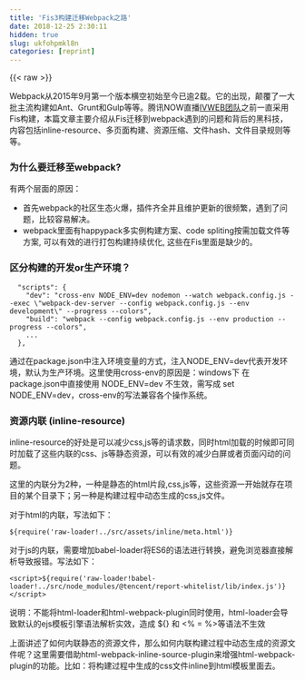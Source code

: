 ```yaml
---
title: 'Fis3构建迁移Webpack之路' 
date: 2018-12-25 2:30:11
hidden: true
slug: ukfohpmkl8n
categories: [reprint]
---
```


{{< raw >}}

                    
<p>Webpack从2015年9月第一个版本横空初始至今已逾2载。它的出现，颠覆了一大批主流构建如Ant、Grunt和Gulp等等。腾讯NOW直播<a href="https://ivweb.io/" rel="nofollow noreferrer" target="_blank">IVWEB团队</a>之前一直采用Fis构建，本篇文章主要介绍从Fis迁移到webpack遇到的问题和背后的黑科技，内容包括inline-resource、多页面构建、资源压缩、文件hash、文件目录规则等等。</p>
<h3 id="articleHeader0">为什么要迁移至webpack?</h3>
<p>有两个层面的原因：</p>
<ul>
<li>首先webpack的社区生态火爆，插件齐全并且维护更新的很频繁，遇到了问题，比较容易解决。</li>
<li>webpack里面有happypack多实例构建方案、code spliting按需加载文件等方案, 可以有效的进行打包构建持续优化, 这些在Fis里面是缺少的。</li>
</ul>
<h3 id="articleHeader1">区分构建的开发or生产环境？</h3>
<div class="widget-codetool" style="display:none;">
      <div class="widget-codetool--inner">
      <span class="selectCode code-tool" data-toggle="tooltip" data-placement="top" title="" data-original-title="全选"></span>
      <span type="button" class="copyCode code-tool" data-toggle="tooltip" data-placement="top" data-clipboard-text="  &quot;scripts&quot;: {
    &quot;dev&quot;: &quot;cross-env NODE_ENV=dev nodemon --watch webpack.config.js --exec \&quot;webpack-dev-server --config webpack.config.js --env development\&quot; --progress --colors&quot;,
    &quot;build&quot;: &quot;webpack --config webpack.config.js --env production --progress --colors&quot;,
    ...
  }," title="" data-original-title="复制"></span>
      <span type="button" class="saveToNote code-tool" data-toggle="tooltip" data-placement="top" title="" data-original-title="放进笔记"></span>
      </div>
      </div><pre class="hljs brainfuck"><code class="sh">  <span class="hljs-comment">"scripts":</span> <span class="hljs-comment">{</span>
    <span class="hljs-comment">"dev":</span> <span class="hljs-comment">"cross</span><span class="hljs-literal">-</span><span class="hljs-comment">env</span> <span class="hljs-comment">NODE_ENV=dev</span> <span class="hljs-comment">nodemon</span> <span class="hljs-literal">-</span><span class="hljs-literal">-</span><span class="hljs-comment">watch</span> <span class="hljs-comment">webpack</span><span class="hljs-string">.</span><span class="hljs-comment">config</span><span class="hljs-string">.</span><span class="hljs-comment">js</span> <span class="hljs-literal">-</span><span class="hljs-literal">-</span><span class="hljs-comment">exec</span> <span class="hljs-comment">\"webpack</span><span class="hljs-literal">-</span><span class="hljs-comment">dev</span><span class="hljs-literal">-</span><span class="hljs-comment">server</span> <span class="hljs-literal">-</span><span class="hljs-literal">-</span><span class="hljs-comment">config</span> <span class="hljs-comment">webpack</span><span class="hljs-string">.</span><span class="hljs-comment">config</span><span class="hljs-string">.</span><span class="hljs-comment">js</span> <span class="hljs-literal">-</span><span class="hljs-literal">-</span><span class="hljs-comment">env</span> <span class="hljs-comment">development\"</span> <span class="hljs-literal">-</span><span class="hljs-literal">-</span><span class="hljs-comment">progress</span> <span class="hljs-literal">-</span><span class="hljs-literal">-</span><span class="hljs-comment">colors"</span><span class="hljs-string">,</span>
    <span class="hljs-comment">"build":</span> <span class="hljs-comment">"webpack</span> <span class="hljs-literal">-</span><span class="hljs-literal">-</span><span class="hljs-comment">config</span> <span class="hljs-comment">webpack</span><span class="hljs-string">.</span><span class="hljs-comment">config</span><span class="hljs-string">.</span><span class="hljs-comment">js</span> <span class="hljs-literal">-</span><span class="hljs-literal">-</span><span class="hljs-comment">env</span> <span class="hljs-comment">production</span> <span class="hljs-literal">-</span><span class="hljs-literal">-</span><span class="hljs-comment">progress</span> <span class="hljs-literal">-</span><span class="hljs-literal">-</span><span class="hljs-comment">colors"</span><span class="hljs-string">,</span>
    <span class="hljs-string">.</span><span class="hljs-string">.</span><span class="hljs-string">.</span>
  <span class="hljs-comment">}</span><span class="hljs-string">,</span></code></pre>
<p>通过在package.json中注入环境变量的方式，注入NODE_ENV=dev代表开发环境，默认为生产环境。这里使用cross-env的原因是：windows下 在package.json中直接使用 NODE_ENV=dev 不生效，需写成 set NODE_ENV=dev，cross-env的写法兼容各个操作系统。</p>
<h3 id="articleHeader2">资源内联 (inline-resource)</h3>
<p>inline-resource的好处是可以减少css,js等的请求数，同时html加载的时候即可同时加载了这些内联的css、js等静态资源，可以有效的减少白屏或者页面闪动的问题。</p>
<p>这里的内联分为2种，一种是静态的html片段,css,js等，这些资源一开始就存在项目的某个目录下；另一种是构建过程中动态生成的css,js文件。</p>
<p>对于html的内联，写法如下：</p>
<div class="widget-codetool" style="display:none;">
      <div class="widget-codetool--inner">
      <span class="selectCode code-tool" data-toggle="tooltip" data-placement="top" title="" data-original-title="全选"></span>
      <span type="button" class="copyCode code-tool" data-toggle="tooltip" data-placement="top" data-clipboard-text="  ${require('raw-loader!../src/assets/inline/meta.html')}" title="" data-original-title="复制"></span>
      <span type="button" class="saveToNote code-tool" data-toggle="tooltip" data-placement="top" title="" data-original-title="放进笔记"></span>
      </div>
      </div><pre class="hljs ruby"><code class="sh" style="word-break: break-word; white-space: initial;">  ${<span class="hljs-keyword">require</span>(<span class="hljs-string">'raw-loader!../src/assets/inline/meta.html'</span>)}</code></pre>
<p>对于js的内联，需要增加babel-loader将ES6的语法进行转换，避免浏览器直接解析导致报错。写法如下：</p>
<div class="widget-codetool" style="display:none;">
      <div class="widget-codetool--inner">
      <span class="selectCode code-tool" data-toggle="tooltip" data-placement="top" title="" data-original-title="全选"></span>
      <span type="button" class="copyCode code-tool" data-toggle="tooltip" data-placement="top" data-clipboard-text="<script>${require('raw-loader!babel-loader!../src/node_modules/@tencent/report-whitelist/lib/index.js')}</script>" title="" data-original-title="复制"></span>
      <span type="button" class="saveToNote code-tool" data-toggle="tooltip" data-placement="top" title="" data-original-title="放进笔记"></span>
      </div>
      </div><pre class="hljs xml"><code class="sh" style="word-break: break-word; white-space: initial;"><span class="hljs-tag">&lt;<span class="hljs-name">script</span>&gt;</span><span class="javascript">${<span class="hljs-built_in">require</span>(<span class="hljs-string">'raw-loader!babel-loader!../src/node_modules/@tencent/report-whitelist/lib/index.js'</span>)}</span><span class="hljs-tag">&lt;/<span class="hljs-name">script</span>&gt;</span></code></pre>
<p>说明：不能将html-loader和html-webpack-plugin同时使用，html-loader会导致默认的ejs模板引擎语法解析实效，造成 ${} 和 &lt;% = %&gt;等语法不生效</p>
<p>上面讲述了如何内联静态的资源文件，那么如何内联构建过程中动态生成的资源文件呢？这里需要借助html-webpack-inline-source-plugin来增强html-webpack-plugin的功能。比如：将构建过程中生成的css文件inline到html模板里面去。</p>
<div class="widget-codetool" style="display:none;">
      <div class="widget-codetool--inner">
      <span class="selectCode code-tool" data-toggle="tooltip" data-placement="top" title="" data-original-title="全选"></span>
      <span type="button" class="copyCode code-tool" data-toggle="tooltip" data-placement="top" data-clipboard-text="const HtmlWebpackPlugin = require('html-webpack-plugin');
const HtmlWebpackInlineSourcePlugin = require('html-webpack-inline-source-plugin');

    new HtmlWebpackPlugin({
        inlineSource: isDev ? undefined : '\\.css$',
        template: __dirname + '/template/index.tmpl.html',
        filename: 'activity.html',
        inject: true,
    }),
    new HtmlWebpackInlineSourcePlugin(),
    ..." title="" data-original-title="复制"></span>
      <span type="button" class="saveToNote code-tool" data-toggle="tooltip" data-placement="top" title="" data-original-title="放进笔记"></span>
      </div>
      </div><pre class="javascript hljs"><code class="javascript"><span class="hljs-keyword">const</span> HtmlWebpackPlugin = <span class="hljs-built_in">require</span>(<span class="hljs-string">'html-webpack-plugin'</span>);
<span class="hljs-keyword">const</span> HtmlWebpackInlineSourcePlugin = <span class="hljs-built_in">require</span>(<span class="hljs-string">'html-webpack-inline-source-plugin'</span>);

    <span class="hljs-keyword">new</span> HtmlWebpackPlugin({
        <span class="hljs-attr">inlineSource</span>: isDev ? <span class="hljs-literal">undefined</span> : <span class="hljs-string">'\\.css$'</span>,
        <span class="hljs-attr">template</span>: __dirname + <span class="hljs-string">'/template/index.tmpl.html'</span>,
        <span class="hljs-attr">filename</span>: <span class="hljs-string">'activity.html'</span>,
        <span class="hljs-attr">inject</span>: <span class="hljs-literal">true</span>,
    }),
    <span class="hljs-keyword">new</span> HtmlWebpackInlineSourcePlugin(),
    ...</code></pre>
<p>上面这段代码，html-webpack-plugin本身并不具备inlineSource的属性。引入了html-webpack-inline-source-plugin之后，就可以通过inlineSource属性来匹配哪些文件需要动态的内联进html模板文件中了。</p>
<h3 id="articleHeader3">多页面构建</h3>
<p>多页面构建，或者称为通配(wildcards)构建。即需要构建的页面数量是不确定的，可能A业务有3张页面，B业务有5张页面。因此，我们不能把entry写死了：</p>
<div class="widget-codetool" style="display:none;">
      <div class="widget-codetool--inner">
      <span class="selectCode code-tool" data-toggle="tooltip" data-placement="top" title="" data-original-title="全选"></span>
      <span type="button" class="copyCode code-tool" data-toggle="tooltip" data-placement="top" data-clipboard-text="entry: {
  activity: './src/pages/activity/init.js', &nbsp; &nbsp; &nbsp; &nbsp; &nbsp;  // 深海寻宝活动首页
  my-reward: './src/pages/my-reward/init.js', &nbsp; &nbsp; &nbsp; &nbsp;  // 我的奖励
  exchange: './src/pages/exchange/init.js' &nbsp; &nbsp; &nbsp; &nbsp; &nbsp; &nbsp; // 线下兑换奖品
}," title="" data-original-title="复制"></span>
      <span type="button" class="saveToNote code-tool" data-toggle="tooltip" data-placement="top" title="" data-original-title="放进笔记"></span>
      </div>
      </div><pre class="javascript hljs"><code class="javascript">entry: {
  <span class="hljs-attr">activity</span>: <span class="hljs-string">'./src/pages/activity/init.js'</span>, &nbsp; &nbsp; &nbsp; &nbsp; &nbsp;  <span class="hljs-comment">// 深海寻宝活动首页</span>
  my-reward: <span class="hljs-string">'./src/pages/my-reward/init.js'</span>, &nbsp; &nbsp; &nbsp; &nbsp;  <span class="hljs-comment">// 我的奖励</span>
  exchange: <span class="hljs-string">'./src/pages/exchange/init.js'</span> &nbsp; &nbsp; &nbsp; &nbsp; &nbsp; &nbsp; <span class="hljs-comment">// 线下兑换奖品</span>
},</code></pre>
<p>为什么上面的写法不可取呢？很明显：上面的写法把entry写死了，这并不通用。后面如果产品需求发生改变，需要新增一张页面，就需要手动修改构建脚本。我们需要的entry是：'./src/pages/**/init.js'，它能够像一些linux的命令，具备匹配某个规则的所有结果的能力。这里的思路是借助<strong>glob</strong>，达到动态entry的目的。</p>
<div class="widget-codetool" style="display:none;">
      <div class="widget-codetool--inner">
      <span class="selectCode code-tool" data-toggle="tooltip" data-placement="top" title="" data-original-title="全选"></span>
      <span type="button" class="copyCode code-tool" data-toggle="tooltip" data-placement="top" data-clipboard-text="entry: glob.sync('./src/pages/**/init.js')," title="" data-original-title="复制"></span>
      <span type="button" class="saveToNote code-tool" data-toggle="tooltip" data-placement="top" title="" data-original-title="放进笔记"></span>
      </div>
      </div><pre class="javascript hljs"><code class="javascript" style="word-break: break-word; white-space: initial;">entry: glob.sync(<span class="hljs-string">'./src/pages/**/init.js'</span>),</code></pre>
<p>在webpack构建中，一个页面需要一个与之对应的HtmlWebpackPlugin实例，N个页面需要N个与之对应的HtmlWebpackPlugin。此处需要动态的设置HtmlWebpackPlugin的实例个数。</p>
<div class="widget-codetool" style="display:none;">
      <div class="widget-codetool--inner">
      <span class="selectCode code-tool" data-toggle="tooltip" data-placement="top" title="" data-original-title="全选"></span>
      <span type="button" class="copyCode code-tool" data-toggle="tooltip" data-placement="top" data-clipboard-text="const newEntry = {};

Object.keys(config.entry).map((index) => {
    const entry = config.entry[index];
    const match = entry.match(/\/pages\/(.*)\/init.js/);
    const pageName = match &amp;&amp; match[1];

    newEntry[pageName] = entry;

    config.plugins.push(
        new HtmlWebpackPlugin({
            inlineSource: isDev ? undefined: '\\.css$',
            template: __dirname + '/template/index.tmpl.html',
            filename: `${pageName}.html`,
            chunks: [pageName],
            inject: true
        })
    );
});
config.entry = newEntry;" title="" data-original-title="复制"></span>
      <span type="button" class="saveToNote code-tool" data-toggle="tooltip" data-placement="top" title="" data-original-title="放进笔记"></span>
      </div>
      </div><pre class="javascript hljs"><code class="javascript"><span class="hljs-keyword">const</span> newEntry = {};

<span class="hljs-built_in">Object</span>.keys(config.entry).map(<span class="hljs-function">(<span class="hljs-params">index</span>) =&gt;</span> {
    <span class="hljs-keyword">const</span> entry = config.entry[index];
    <span class="hljs-keyword">const</span> match = entry.match(<span class="hljs-regexp">/\/pages\/(.*)\/init.js/</span>);
    <span class="hljs-keyword">const</span> pageName = match &amp;&amp; match[<span class="hljs-number">1</span>];

    newEntry[pageName] = entry;

    config.plugins.push(
        <span class="hljs-keyword">new</span> HtmlWebpackPlugin({
            <span class="hljs-attr">inlineSource</span>: isDev ? <span class="hljs-literal">undefined</span>: <span class="hljs-string">'\\.css$'</span>,
            <span class="hljs-attr">template</span>: __dirname + <span class="hljs-string">'/template/index.tmpl.html'</span>,
            <span class="hljs-attr">filename</span>: <span class="hljs-string">`<span class="hljs-subst">${pageName}</span>.html`</span>,
            <span class="hljs-attr">chunks</span>: [pageName],
            <span class="hljs-attr">inject</span>: <span class="hljs-literal">true</span>
        })
    );
});
config.entry = newEntry;</code></pre>
<h3 id="articleHeader4">html、css和js压缩</h3>
<p>对于html文件里面的内容压缩可以通过给html-webpack-plugin设置minify参数，html-webpack-plugin的压缩配置其实是直接集成了 html-minifier，因此minify的参数设置可以直接参考html-minifier的文档。</p>
<div class="widget-codetool" style="display:none;">
      <div class="widget-codetool--inner">
      <span class="selectCode code-tool" data-toggle="tooltip" data-placement="top" title="" data-original-title="全选"></span>
      <span type="button" class="copyCode code-tool" data-toggle="tooltip" data-placement="top" data-clipboard-text="config.plugins.push(
    new HtmlWebpackPlugin({
        inlineSource: isDev ? undefined: '\\.css$',
        template: __dirname + '/template/index.tmpl.html',
        filename: `${pageName}.html`,
        chunks: [pageName],
        inject: true,
        minify: {
 &nbsp; &nbsp; &nbsp; &nbsp; &nbsp; &nbsp;minifyJS: true, &nbsp; &nbsp; &nbsp; &nbsp; &nbsp; // 仅压缩内联在html里面的js
 &nbsp; &nbsp; &nbsp; &nbsp; &nbsp; &nbsp;minifyCSS: true, &nbsp; &nbsp; &nbsp; &nbsp;  // 仅压缩内联在html里面的css
 &nbsp; &nbsp; &nbsp; &nbsp; &nbsp; &nbsp;html5: true, &nbsp; &nbsp; &nbsp; &nbsp; &nbsp; &nbsp;  // 以html5的文档格式解析html的模板文件
 &nbsp; &nbsp; &nbsp; &nbsp; &nbsp; &nbsp;removeComments: false, &nbsp;  // 不删除Html文件里面的注释
 &nbsp; &nbsp; &nbsp; &nbsp; &nbsp; &nbsp;collapseWhitespace: true, // 删除空格
 &nbsp; &nbsp; &nbsp; &nbsp; &nbsp; &nbsp;preserveLineBreaks: false // 删除换行
 &nbsp; &nbsp; &nbsp; &nbsp;}
    })
);" title="" data-original-title="复制"></span>
      <span type="button" class="saveToNote code-tool" data-toggle="tooltip" data-placement="top" title="" data-original-title="放进笔记"></span>
      </div>
      </div><pre class="javascript hljs"><code class="javascript">config.plugins.push(
    <span class="hljs-keyword">new</span> HtmlWebpackPlugin({
        <span class="hljs-attr">inlineSource</span>: isDev ? <span class="hljs-literal">undefined</span>: <span class="hljs-string">'\\.css$'</span>,
        <span class="hljs-attr">template</span>: __dirname + <span class="hljs-string">'/template/index.tmpl.html'</span>,
        <span class="hljs-attr">filename</span>: <span class="hljs-string">`<span class="hljs-subst">${pageName}</span>.html`</span>,
        <span class="hljs-attr">chunks</span>: [pageName],
        <span class="hljs-attr">inject</span>: <span class="hljs-literal">true</span>,
        <span class="hljs-attr">minify</span>: {
 &nbsp; &nbsp; &nbsp; &nbsp; &nbsp; &nbsp;<span class="hljs-attr">minifyJS</span>: <span class="hljs-literal">true</span>, &nbsp; &nbsp; &nbsp; &nbsp; &nbsp; <span class="hljs-comment">// 仅压缩内联在html里面的js</span>
 &nbsp; &nbsp; &nbsp; &nbsp; &nbsp; &nbsp;minifyCSS: <span class="hljs-literal">true</span>, &nbsp; &nbsp; &nbsp; &nbsp;  <span class="hljs-comment">// 仅压缩内联在html里面的css</span>
 &nbsp; &nbsp; &nbsp; &nbsp; &nbsp; &nbsp;html5: <span class="hljs-literal">true</span>, &nbsp; &nbsp; &nbsp; &nbsp; &nbsp; &nbsp;  <span class="hljs-comment">// 以html5的文档格式解析html的模板文件</span>
 &nbsp; &nbsp; &nbsp; &nbsp; &nbsp; &nbsp;removeComments: <span class="hljs-literal">false</span>, &nbsp;  <span class="hljs-comment">// 不删除Html文件里面的注释</span>
 &nbsp; &nbsp; &nbsp; &nbsp; &nbsp; &nbsp;collapseWhitespace: <span class="hljs-literal">true</span>, <span class="hljs-comment">// 删除空格</span>
 &nbsp; &nbsp; &nbsp; &nbsp; &nbsp; &nbsp;preserveLineBreaks: <span class="hljs-literal">false</span> <span class="hljs-comment">// 删除换行</span>
 &nbsp; &nbsp; &nbsp; &nbsp;}
    })
);</code></pre>
<p>设置了上面的minify参数后，看到生成的html文件的内容全部在1行上，需要注意的是：minifyJS和minifyCSS只会压缩内联在这个html文件的css和js内容，对于单独的css文件和js文件并不会压缩。 那么打包出来的css和js文件如何压缩呢？</p>
<p>对于css文件压缩，直接开启css-loader的压缩参数参数minimize为true即可：</p>
<div class="widget-codetool" style="display:none;">
      <div class="widget-codetool--inner">
      <span class="selectCode code-tool" data-toggle="tooltip" data-placement="top" title="" data-original-title="全选"></span>
      <span type="button" class="copyCode code-tool" data-toggle="tooltip" data-placement="top" data-clipboard-text="{
    test: /\.scss$/,
    use: ExtractTextPlugin.extract({
        fallback: 'style-loader',
        use: [
            {
                loader: &quot;css-loader&quot;,
 &nbsp; &nbsp; &nbsp; &nbsp; &nbsp; &nbsp; &nbsp; &nbsp;options: { &nbsp; &nbsp; &nbsp; &nbsp; &nbsp; &nbsp; &nbsp; // 设置css-loader的minimize参数为true
 &nbsp; &nbsp; &nbsp; &nbsp; &nbsp; &nbsp; &nbsp; &nbsp; &nbsp;minimize: true
                }
            },
            {
                loader: &quot;sass-loader&quot;
            }
        ]
    })
}," title="" data-original-title="复制"></span>
      <span type="button" class="saveToNote code-tool" data-toggle="tooltip" data-placement="top" title="" data-original-title="放进笔记"></span>
      </div>
      </div><pre class="hljs css"><code>{
    <span class="hljs-attribute">test</span>: /\.scss$/,
    use: ExtractTextPlugin.<span class="hljs-built_in">extract</span>({
        fallback: <span class="hljs-string">'style-loader'</span>,
        use: [
            {
                loader: <span class="hljs-string">"css-loader"</span>,
 &nbsp; &nbsp; &nbsp; &nbsp; &nbsp; &nbsp; &nbsp; &nbsp;options: { &nbsp; &nbsp; &nbsp; &nbsp; &nbsp; &nbsp; &nbsp; // 设置css-loader的minimize参数为true
 &nbsp; &nbsp; &nbsp; &nbsp; &nbsp; &nbsp; &nbsp; &nbsp; &nbsp;minimize: true
                }
            },
            {
                loader: <span class="hljs-string">"sass-loader"</span>
            }
        ]
    })
},</code></pre>
<p>css-loader开启压缩可能会报错 Module build failed: BrowserlistError: unkonwn version 61 and _chr，解决办法：</p>
<div class="widget-codetool" style="display:none;">
      <div class="widget-codetool--inner">
      <span class="selectCode code-tool" data-toggle="tooltip" data-placement="top" title="" data-original-title="全选"></span>
      <span type="button" class="copyCode code-tool" data-toggle="tooltip" data-placement="top" data-clipboard-text="$ npm i caniuse-db —save    #更新caniuse-db到最新版本" title="" data-original-title="复制"></span>
      <span type="button" class="saveToNote code-tool" data-toggle="tooltip" data-placement="top" title="" data-original-title="放进笔记"></span>
      </div>
      </div><pre class="hljs stata"><code class="sh" style="word-break: break-word; white-space: initial;">$ npm i caniuse-<span class="hljs-keyword">db</span> —<span class="hljs-keyword">save</span>    #更新caniuse-<span class="hljs-keyword">db</span>到最新版本</code></pre>
<p>对于js文件的压缩，可以通过引入 webpack 内置的 UglifyJsPlugin：</p>
<div class="widget-codetool" style="display:none;">
      <div class="widget-codetool--inner">
      <span class="selectCode code-tool" data-toggle="tooltip" data-placement="top" title="" data-original-title="全选"></span>
      <span type="button" class="copyCode code-tool" data-toggle="tooltip" data-placement="top" data-clipboard-text="const webpack = require('webpack');
plugins: [
    ...
    new webpack.optimize.UglifyJsPlugin(),
    ...
]," title="" data-original-title="复制"></span>
      <span type="button" class="saveToNote code-tool" data-toggle="tooltip" data-placement="top" title="" data-original-title="放进笔记"></span>
      </div>
      </div><pre class="javascript hljs"><code class="javascript"><span class="hljs-keyword">const</span> webpack = <span class="hljs-built_in">require</span>(<span class="hljs-string">'webpack'</span>);
plugins: [
    ...
    new webpack.optimize.UglifyJsPlugin(),
    ...
],</code></pre>
<h3 id="articleHeader5">文件Hash</h3>
<p>每次功能发布上线，都需要重新构建一次源代码，生成一个新的文件版本列表。此处文件Hash的方式就是一种版本管理的方式，发布时替换有变化的版本的文件，达到增量更新的效果。此处Hash策略是：根据文件内容进行hash，取8位。</p>
<p>JS文件:</p>
<div class="widget-codetool" style="display:none;">
      <div class="widget-codetool--inner">
      <span class="selectCode code-tool" data-toggle="tooltip" data-placement="top" title="" data-original-title="全选"></span>
      <span type="button" class="copyCode code-tool" data-toggle="tooltip" data-placement="top" data-clipboard-text="output: {
 &nbsp; &nbsp;filename: '[name]_[chunkhash:8].js', &nbsp; &nbsp; // 进行js脚本hash
 &nbsp; &nbsp;path: path.resolve(__dirname, 'public/'),
    publicPath: isDev ? '/' : cdnUrl + '/',
}," title="" data-original-title="复制"></span>
      <span type="button" class="saveToNote code-tool" data-toggle="tooltip" data-placement="top" title="" data-original-title="放进笔记"></span>
      </div>
      </div><pre class="javascript hljs"><code class="javascript">output: {
 &nbsp; &nbsp;<span class="hljs-attr">filename</span>: <span class="hljs-string">'[name]_[chunkhash:8].js'</span>, &nbsp; &nbsp; <span class="hljs-comment">// 进行js脚本hash</span>
 &nbsp; &nbsp;path: path.resolve(__dirname, <span class="hljs-string">'public/'</span>),
    <span class="hljs-attr">publicPath</span>: isDev ? <span class="hljs-string">'/'</span> : cdnUrl + <span class="hljs-string">'/'</span>,
},</code></pre>
<p>Css文件:</p>
<div class="widget-codetool" style="display:none;">
      <div class="widget-codetool--inner">
      <span class="selectCode code-tool" data-toggle="tooltip" data-placement="top" title="" data-original-title="全选"></span>
      <span type="button" class="copyCode code-tool" data-toggle="tooltip" data-placement="top" data-clipboard-text="plugins: [
    new CleanWebpackPlugin(['./public']),
 &nbsp; &nbsp;new ExtractTextPlugin('[name]_[contenthash:8].css'),  // css文件hash
 &nbsp; &nbsp;new webpack.optimize.UglifyJsPlugin(),
    ...
]" title="" data-original-title="复制"></span>
      <span type="button" class="saveToNote code-tool" data-toggle="tooltip" data-placement="top" title="" data-original-title="放进笔记"></span>
      </div>
      </div><pre class="javascript hljs"><code class="javascript">plugins: [
    <span class="hljs-keyword">new</span> CleanWebpackPlugin([<span class="hljs-string">'./public'</span>]),
 &nbsp; &nbsp;<span class="hljs-keyword">new</span> ExtractTextPlugin(<span class="hljs-string">'[name]_[contenthash:8].css'</span>),  <span class="hljs-comment">// css文件hash</span>
 &nbsp; &nbsp;<span class="hljs-keyword">new</span> webpack.optimize.UglifyJsPlugin(),
    ...
]</code></pre>
<p>Img文件:</p>
<div class="widget-codetool" style="display:none;">
      <div class="widget-codetool--inner">
      <span class="selectCode code-tool" data-toggle="tooltip" data-placement="top" title="" data-original-title="全选"></span>
      <span type="button" class="copyCode code-tool" data-toggle="tooltip" data-placement="top" data-clipboard-text="rules: [
    {
        test: /\.(png|svg|jpg|gif)$/,
        use: {
            loader: 'file-loader',
            options: {
 &nbsp; &nbsp; &nbsp; &nbsp; &nbsp; &nbsp; &nbsp; &nbsp;name: '[name]_[hash:8].[ext]', &nbsp;  // img文件hash
 &nbsp; &nbsp; &nbsp; &nbsp; &nbsp; &nbsp;}
        }
    },
    ...
]    " title="" data-original-title="复制"></span>
      <span type="button" class="saveToNote code-tool" data-toggle="tooltip" data-placement="top" title="" data-original-title="放进笔记"></span>
      </div>
      </div><pre class="javascript hljs"><code class="javascript">rules: [
    {
        <span class="hljs-attr">test</span>: <span class="hljs-regexp">/\.(png|svg|jpg|gif)$/</span>,
        <span class="hljs-attr">use</span>: {
            <span class="hljs-attr">loader</span>: <span class="hljs-string">'file-loader'</span>,
            <span class="hljs-attr">options</span>: {
 &nbsp; &nbsp; &nbsp; &nbsp; &nbsp; &nbsp; &nbsp; &nbsp;<span class="hljs-attr">name</span>: <span class="hljs-string">'[name]_[hash:8].[ext]'</span>, &nbsp;  <span class="hljs-comment">// img文件hash</span>
 &nbsp; &nbsp; &nbsp; &nbsp; &nbsp; &nbsp;}
        }
    },
    ...
]    </code></pre>
<h3 id="articleHeader6">多终端适配</h3>
<p>开发过程中，不同分辨率的浏览器适配是个让前端开发者头疼的问题。手淘的rem方案完美解决了这个问题，它的核心思想是页面加载时动态设置body的font-size值和rem和px转换的单位。</p>
<p>为了不改变编程习惯，开发过程中仍然使用px单位来作为基础布局长度单位，以750px宽度的视觉稿作为基准，设置rem和px的转换单位为1rem=75px。那么px2rem如何集成进webpack中呢？首先增加css的解析<a href="https://www.npmjs.com/package/px2rem-loader" rel="nofollow noreferrer" target="_blank">px2rem-loader</a>，然后在html头部引入<a href="https://github.com/amfe/lib-flexible" rel="nofollow noreferrer" target="_blank">lib-flexible</a>文件。</p>
<div class="widget-codetool" style="display:none;">
      <div class="widget-codetool--inner">
      <span class="selectCode code-tool" data-toggle="tooltip" data-placement="top" title="" data-original-title="全选"></span>
      <span type="button" class="copyCode code-tool" data-toggle="tooltip" data-placement="top" data-clipboard-text="{
    test: /\.scss$/,
    use: ExtractTextPlugin.extract({
        fallback: 'style-loader',
        use: [
            {
                loader: &quot;css-loader&quot;
            },
            {
 &nbsp; &nbsp; &nbsp; &nbsp; &nbsp; &nbsp; &nbsp; &nbsp;loader: &quot;px2rem-loader&quot;, // 增加px2rem-loader，并且设置rem单位为75px
 &nbsp; &nbsp; &nbsp; &nbsp; &nbsp; &nbsp; &nbsp; &nbsp;options: {
                    remUnit: 75
                }
            },
            {
                loader: &quot;sass-loader&quot;
            }
        ]
    })
}," title="" data-original-title="复制"></span>
      <span type="button" class="saveToNote code-tool" data-toggle="tooltip" data-placement="top" title="" data-original-title="放进笔记"></span>
      </div>
      </div><pre class="javascript hljs"><code class="javascript">{
    <span class="hljs-attr">test</span>: <span class="hljs-regexp">/\.scss$/</span>,
    <span class="hljs-attr">use</span>: ExtractTextPlugin.extract({
        <span class="hljs-attr">fallback</span>: <span class="hljs-string">'style-loader'</span>,
        <span class="hljs-attr">use</span>: [
            {
                <span class="hljs-attr">loader</span>: <span class="hljs-string">"css-loader"</span>
            },
            {
 &nbsp; &nbsp; &nbsp; &nbsp; &nbsp; &nbsp; &nbsp; &nbsp;<span class="hljs-attr">loader</span>: <span class="hljs-string">"px2rem-loader"</span>, <span class="hljs-comment">// 增加px2rem-loader，并且设置rem单位为75px</span>
 &nbsp; &nbsp; &nbsp; &nbsp; &nbsp; &nbsp; &nbsp; &nbsp;options: {
                    <span class="hljs-attr">remUnit</span>: <span class="hljs-number">75</span>
                }
            },
            {
                <span class="hljs-attr">loader</span>: <span class="hljs-string">"sass-loader"</span>
            }
        ]
    })
},</code></pre>
<h3 id="articleHeader7">其它feature</h3>
<ul>
<li>开发环境支持WDS: webpack3.x版本自带webpack-dev-server，开发环境中开启WDS。这样依赖的文件发生变化后，会自动增量构建并且刷新浏览器</li>
<li>
<p>支持HMR: webpack.config.js文件内容变化后，会触发热更新逻辑，此处通过nodemon来守护webpack的构建进程，eg:</p>
<div class="widget-codetool" style="display:none;">
      <div class="widget-codetool--inner">
      <span class="selectCode code-tool" data-toggle="tooltip" data-placement="top" title="" data-original-title="全选"></span>
      <span type="button" class="copyCode code-tool" data-toggle="tooltip" data-placement="top" data-clipboard-text="  &quot;scripts&quot;: {
  &quot;dev&quot;: &quot;cross-env NODE_ENV=dev nodemon --watch webpack.config.js --exec \&quot;webpack-dev-server --config webpack.config.js --env development\&quot; --progress --colors&quot;
  ...
}," title="" data-original-title="复制"></span>
      <span type="button" class="saveToNote code-tool" data-toggle="tooltip" data-placement="top" title="" data-original-title="放进笔记"></span>
      </div>
      </div><pre class="hljs brainfuck"><code class="sh">  <span class="hljs-comment">"scripts":</span> <span class="hljs-comment">{</span>
  <span class="hljs-comment">"dev":</span> <span class="hljs-comment">"cross</span><span class="hljs-literal">-</span><span class="hljs-comment">env</span> <span class="hljs-comment">NODE_ENV=dev</span> <span class="hljs-comment">nodemon</span> <span class="hljs-literal">-</span><span class="hljs-literal">-</span><span class="hljs-comment">watch</span> <span class="hljs-comment">webpack</span><span class="hljs-string">.</span><span class="hljs-comment">config</span><span class="hljs-string">.</span><span class="hljs-comment">js</span> <span class="hljs-literal">-</span><span class="hljs-literal">-</span><span class="hljs-comment">exec</span> <span class="hljs-comment">\"webpack</span><span class="hljs-literal">-</span><span class="hljs-comment">dev</span><span class="hljs-literal">-</span><span class="hljs-comment">server</span> <span class="hljs-literal">-</span><span class="hljs-literal">-</span><span class="hljs-comment">config</span> <span class="hljs-comment">webpack</span><span class="hljs-string">.</span><span class="hljs-comment">config</span><span class="hljs-string">.</span><span class="hljs-comment">js</span> <span class="hljs-literal">-</span><span class="hljs-literal">-</span><span class="hljs-comment">env</span> <span class="hljs-comment">development\"</span> <span class="hljs-literal">-</span><span class="hljs-literal">-</span><span class="hljs-comment">progress</span> <span class="hljs-literal">-</span><span class="hljs-literal">-</span><span class="hljs-comment">colors"</span>
  <span class="hljs-string">.</span><span class="hljs-string">.</span><span class="hljs-string">.</span>
<span class="hljs-comment">}</span><span class="hljs-string">,</span></code></pre>
</li>
</ul>
<p>由于篇幅原因，关于webpack的打包优化将会用另外一篇文章介绍，敬请期待～<br>webpack的多页面项目的打包配置源码托管在Github上：<a href="https://github.com/cpselvis/builder-webpack3" rel="nofollow noreferrer" target="_blank">builder-webpack</a></p>
<h3 id="articleHeader8">参考文档</h3>
<ul>
<li><a href="https://webpack.js.org/guides/" rel="nofollow noreferrer" target="_blank">webpack 官方文档</a></li>
<li><a href="https://survivejs.com/webpack/foreword/" rel="nofollow noreferrer" target="_blank">一本介绍webpack比较全面的教程</a></li>
<li><a href="https://github.com/jantimon/html-webpack-plugin" rel="nofollow noreferrer" target="_blank">html-webpack-plugin文档</a></li>
<li><a href="https://github.com/webpack/webpack/issues/370" rel="nofollow noreferrer" target="_blank">Wildcards in entry points</a></li>
<li><a href="https://github.com/ben-eb/cssnano/issues/340" rel="nofollow noreferrer" target="_blank">BrowserslistError: Unknown version 55 of and_chr</a></li>
</ul>

                
{{< /raw >}}

# 版权声明
本文资源来源互联网，仅供学习研究使用，版权归该资源的合法拥有者所有，

本文仅用于学习、研究和交流目的。转载请注明出处、完整链接以及原作者。

原作者若认为本站侵犯了您的版权，请联系我们，我们会立即删除！

## 原文标题
Fis3构建迁移Webpack之路

## 原文链接
[https://segmentfault.com/a/1190000012068849](https://segmentfault.com/a/1190000012068849)

